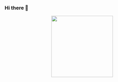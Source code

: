 ### Hi there 👋

<div align="center">
  <a href="https://github.com/Yamkevim">
  
  <img height="200em" src="https://github-readme-stats.vercel.app/api/top-langs/?username=yamkevim&layout=compact&langs_count=7&theme=red"/>
</div>

